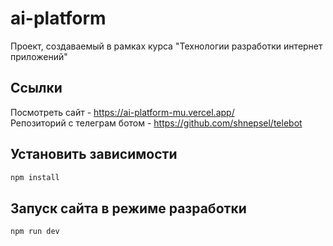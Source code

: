 # ai-platform

Проект, создаваемый в рамках курса "Технологии разработки интернет приложений"

## Ссылки

Посмотреть сайт - https://ai-platform-mu.vercel.app/ \
Репозиторий с телеграм ботом - https://github.com/shnepsel/telebot

## Установить зависимости

```sh
npm install
```

## Запуск сайта в режиме разработки

```sh
npm run dev
```
